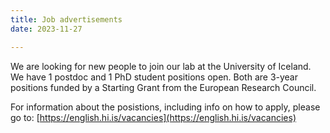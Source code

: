```yaml
---
title: Job advertisements
date: 2023-11-27

---
```


We are looking for new people to join our lab at the University of Iceland. We have 1 postdoc and 1 PhD student positions open. Both are 3-year positions funded by a Starting Grant from the European Research Council.

For information about the posistions, including info on how to apply, please go to: [https://english.hi.is/vacancies](https://english.hi.is/vacancies)

<!--more-->